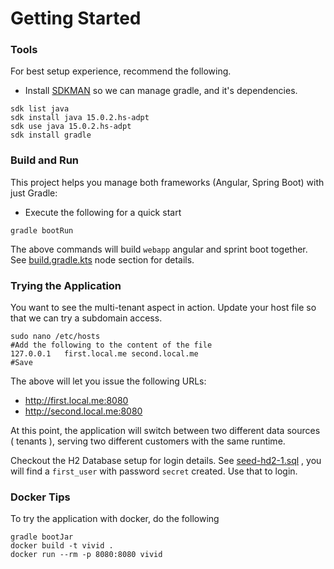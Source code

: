 # Getting Started

### Tools
For best setup experience, recommend the following.

* Install [SDKMAN](https://sdkman.io/) so we can manage gradle, and it's dependencies.

```shell
sdk list java
sdk install java 15.0.2.hs-adpt 
sdk use java 15.0.2.hs-adpt
sdk install gradle
```


### Build and Run
This project helps you manage both frameworks (Angular, Spring Boot) with just Gradle:

* Execute the following for a quick start

```shell
gradle bootRun 
```
The above commands will build `webapp` angular and sprint boot together.
See [build.gradle.kts](build.gradle.kts) node section for details. 

### Trying the Application
You want to see the multi-tenant aspect in action. Update your host file so that we can try a subdomain access.

```shell
sudo nano /etc/hosts
#Add the following to the content of the file
127.0.0.1   first.local.me second.local.me
#Save
```
The above will let you issue the following URLs:
* http://first.local.me:8080
* http://second.local.me:8080

At this point, the application will switch between two different data sources ( tenants ), serving 
two different customers with the same runtime. 

Checkout the H2 Database setup for login details. See [seed-hd2-1.sql](src/main/resources/templates/seed-h2-1.sql)
, you will find a `first_user` with password `secret` created. Use that to login.

### Docker Tips
To try the application with docker, do the following
```shell
gradle bootJar
docker build -t vivid .
docker run --rm -p 8080:8080 vivid
```

